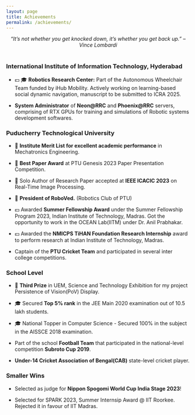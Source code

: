 ```yaml
---
layout: page
title: Achievements
permalink: /achievements/
---
```


<center><i>“It’s not whether you get knocked down, it’s whether you get back up.” –Vince Lombardi</i></center>

<br>

### International Institute of Information Technology, Hyderabad

- 💵 🎓 **Robotics Research Center:** Part of the Autonomous Wheelchair Team funded by iHub Mobility. Actively working on learning-based social dynamic navigation, manuscript to be submitted to ICRA 2025.

- **System Administrator** of **Neon@RRC** and **Phoenix@RRC** servers, comprising of RTX GPUs for training and simulations of Robotic systems development softwares.

### Puducherry Technological University

- 🥇 **Institute Merit List for excellent academic performance** in Mechatronics Engineering.

- 🥇 **Best Paper Award** at PTU Genesis 2023 Paper Presentation Competition.

- 🥇 Solo Author of Research Paper accepted at **IEEE ICACIC 2023** on Real-Time Image Processing.

- 🥇 **President of RoboVed.** (Robotics Club of PTU)

- 💵 Awarded **Summer Fellowship Award** under the Summer Fellowship Program 2023, Indian Institute of Technology, Madras. Got the opportunity to work in the OCEAN Lab(IITM) under Dr. Anil Prabhakar.

- 💵 Awarded the **NMICPS TiHAN Foundation Research Internship** award to perform research at Indian Institute of Technology, Madras.

- Captain of the **PTU Cricket Team** and participated in several inter college competitions.

### School Level

- 🥇 **Third Prize** in UEM, Science and Technology Exhibition for my project Persistence of Vision(PoV) Display.

- 🎓 Secured **Top 5% rank** in the JEE Main 2020 examination out of 10.5 lakh students.

- 🎓 National Topper in Computer Science - Secured 100% in the subject in the AISSCE 2018 examination.

- Part of the school **Football Team** that participated in the national-level competition **Subroto Cup 2019**.

- **Under-14 Cricket Association of Bengal(CAB)** state-level cricket player.  

### Smaller Wins

- Selected as judge for **Nippon Spogomi World Cup India Stage 2023**!

- Selected for SPARK 2023, Summer Internsip Award @ IIT Roorkee. Rejected it in favour of IIT Madras.